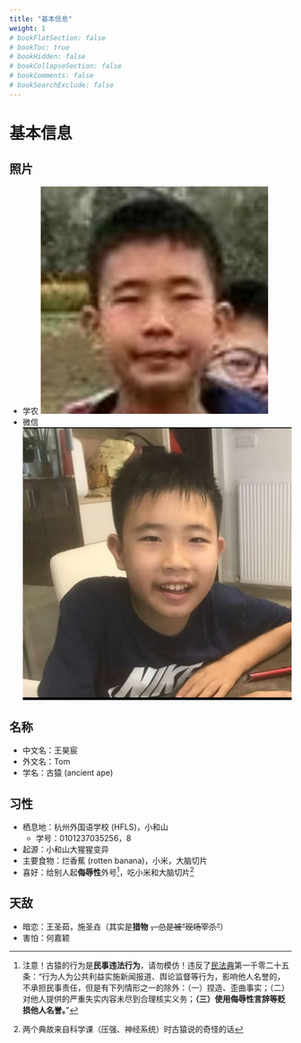 ```yaml
---
title: "基本信息"
weight: 1
# bookFlatSection: false
# bookToc: true
# bookHidden: false
# bookCollapseSection: false
# bookComments: false
# bookSearchExclude: false
---
```

# 基本信息

## 照片
- 学农 ![](/docs/img/1.png)
- 微信 ![](/docs/img/2.jpg)

## 名称

- 中文名：王昊宸
- 外文名：Tom
- 学名：古猿 (ancient ape)

## 习性

- 栖息地：杭州外国语学校 (HFLS)，小和山
    - 学号：0101237035256，8
- 起源：小和山大猩猩变异
- 主要食物：烂香蕉 (rotten banana)，小米，大脑切片
- 喜好：给别人起**侮辱性**外号[^1]，吃小米和大脑切片[^2]

## 天敌

- 暗恋：王圣茹，施圣垚（其实是**猎物** ~~，总是被“现场宰杀”~~）
- 害怕：何嘉颖

[^1]: 注意！古猿的行为是**民事违法行为**，请勿模仿！违反了[民法典](/中华人民共和国民法典.docx)第一千零二十五条：“行为人为公共利益实施新闻报道、舆论监督等行为，影响他人名誉的，不承担民事责任，但是有下列情形之一的除外：（一）捏造、歪曲事实；（二）对他人提供的严重失实内容未尽到合理核实义务；**（三）使用侮辱性言辞等贬损他人名誉。**”

[^2]: 两个典故来自科学课（压强、神经系统）时古猿说的奇怪的话